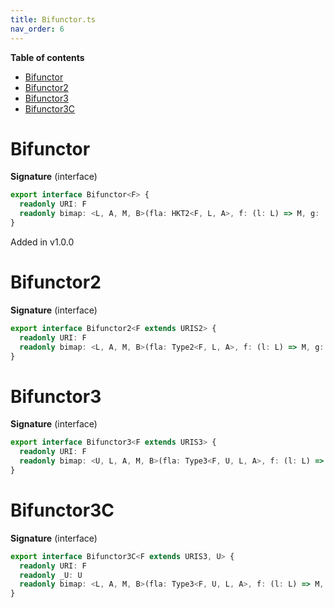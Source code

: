 ```yaml
---
title: Bifunctor.ts
nav_order: 6
---
```


<!-- START doctoc generated TOC please keep comment here to allow auto update -->
<!-- DON'T EDIT THIS SECTION, INSTEAD RE-RUN doctoc TO UPDATE -->
**Table of contents**

- [Bifunctor](#bifunctor)
- [Bifunctor2](#bifunctor2)
- [Bifunctor3](#bifunctor3)
- [Bifunctor3C](#bifunctor3c)

<!-- END doctoc generated TOC please keep comment here to allow auto update -->

# Bifunctor

**Signature** (interface)

```ts
export interface Bifunctor<F> {
  readonly URI: F
  readonly bimap: <L, A, M, B>(fla: HKT2<F, L, A>, f: (l: L) => M, g: (a: A) => B) => HKT2<F, M, B>
}
```

Added in v1.0.0

# Bifunctor2

**Signature** (interface)

```ts
export interface Bifunctor2<F extends URIS2> {
  readonly URI: F
  readonly bimap: <L, A, M, B>(fla: Type2<F, L, A>, f: (l: L) => M, g: (a: A) => B) => Type2<F, M, B>
}
```

# Bifunctor3

**Signature** (interface)

```ts
export interface Bifunctor3<F extends URIS3> {
  readonly URI: F
  readonly bimap: <U, L, A, M, B>(fla: Type3<F, U, L, A>, f: (l: L) => M, g: (a: A) => B) => Type3<F, U, M, B>
}
```

# Bifunctor3C

**Signature** (interface)

```ts
export interface Bifunctor3C<F extends URIS3, U> {
  readonly URI: F
  readonly _U: U
  readonly bimap: <L, A, M, B>(fla: Type3<F, U, L, A>, f: (l: L) => M, g: (a: A) => B) => Type3<F, U, M, B>
}
```
